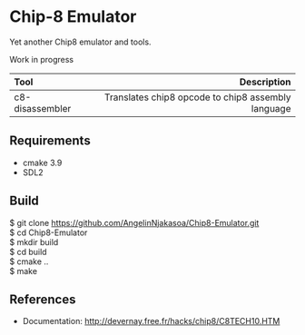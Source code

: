 # Chip-8 Emulator

Yet another Chip8 emulator and tools.

Work in progress

| Tool | Description |
|:-----|-----------:|
|c8-disassembler|Translates chip8 opcode to chip8 assembly language|

## Requirements

 - cmake 3.9
 - SDL2

## Build

$ git clone https://github.com/AngelinNjakasoa/Chip8-Emulator.git </br>
$ cd Chip8-Emulator  </br>
$ mkdir build  </br>
$ cd build  </br>
$ cmake ..  </br>
$ make </br>

## References

 * Documentation: http://devernay.free.fr/hacks/chip8/C8TECH10.HTM

